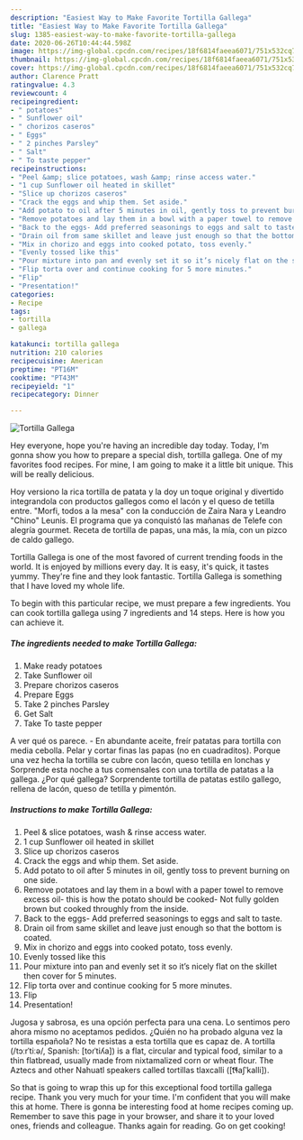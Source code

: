 ```yaml
---
description: "Easiest Way to Make Favorite Tortilla Gallega"
title: "Easiest Way to Make Favorite Tortilla Gallega"
slug: 1385-easiest-way-to-make-favorite-tortilla-gallega
date: 2020-06-26T10:44:44.598Z
image: https://img-global.cpcdn.com/recipes/18f6814faeea6071/751x532cq70/tortilla-gallega-recipe-main-photo.jpg
thumbnail: https://img-global.cpcdn.com/recipes/18f6814faeea6071/751x532cq70/tortilla-gallega-recipe-main-photo.jpg
cover: https://img-global.cpcdn.com/recipes/18f6814faeea6071/751x532cq70/tortilla-gallega-recipe-main-photo.jpg
author: Clarence Pratt
ratingvalue: 4.3
reviewcount: 4
recipeingredient:
- " potatoes"
- " Sunflower oil"
- " chorizos caseros"
- " Eggs"
- " 2 pinches Parsley"
- " Salt"
- " To taste pepper"
recipeinstructions:
- "Peel &amp; slice potatoes, wash &amp; rinse access water."
- "1 cup Sunflower oil heated in skillet"
- "Slice up chorizos caseros"
- "Crack the eggs and whip them. Set aside."
- "Add potato to oil after 5 minutes in oil, gently toss to prevent burning on one side."
- "Remove potatoes and lay them in a bowl with a paper towel to remove excess oil- this is how the potato should be cooked- Not fully golden brown but cooked throughly from the inside."
- "Back to the eggs- Add preferred seasonings to eggs and salt to taste."
- "Drain oil from same skillet and leave just enough so that the bottom is coated."
- "Mix in chorizo and eggs into cooked potato, toss evenly."
- "Evenly tossed like this"
- "Pour mixture into pan and evenly set it so it’s nicely flat on the skillet then cover for 5 minutes."
- "Flip torta over and continue cooking for 5 more minutes."
- "Flip"
- "Presentation!"
categories:
- Recipe
tags:
- tortilla
- gallega

katakunci: tortilla gallega 
nutrition: 210 calories
recipecuisine: American
preptime: "PT16M"
cooktime: "PT43M"
recipeyield: "1"
recipecategory: Dinner

---
```



![Tortilla Gallega](https://img-global.cpcdn.com/recipes/18f6814faeea6071/751x532cq70/tortilla-gallega-recipe-main-photo.jpg)

Hey everyone, hope you're having an incredible day today. Today, I'm gonna show you how to prepare a special dish, tortilla gallega. One of my favorites food recipes. For mine, I am going to make it a little bit unique. This will be really delicious.

Hoy versiono la rica tortilla de patata y la doy un toque original y divertido integrandola con productos gallegos como el lacón y el queso de tetilla entre. &#34;Morfi, todos a la mesa&#34; con la conducción de Zaira Nara y Leandro &#34;Chino&#34; Leunis. El programa que ya conquistó las mañanas de Telefe con alegría gourmet. Receta de tortilla de papas, una más, la mía, con un pizco de caldo gallego.

Tortilla Gallega is one of the most favored of current trending foods in the world. It is enjoyed by millions every day. It is easy, it's quick, it tastes yummy. They're fine and they look fantastic. Tortilla Gallega is something that I have loved my whole life.


To begin with this particular recipe, we must prepare a few ingredients. You can cook tortilla gallega using 7 ingredients and 14 steps. Here is how you can achieve it.

<!--inarticleads1-->

##### The ingredients needed to make Tortilla Gallega:

1. Make ready  potatoes
1. Take  Sunflower oil
1. Prepare  chorizos caseros
1. Prepare  Eggs
1. Take  2 pinches Parsley
1. Get  Salt
1. Take  To taste pepper


A ver qué os parece. - En abundante aceite, freír patatas para tortilla con media cebolla. Pelar y cortar finas las papas (no en cuadraditos). Porque una vez hecha la tortilla se cubre con lacón, queso tetilla en lonchas y Sorprende esta noche a tus comensales con una tortilla de patatas a la gallega. ¿Por qué gallega? Sorprendente tortilla de patatas estilo gallego, rellena de lacón, queso de tetilla y pimentón. 

<!--inarticleads2-->

##### Instructions to make Tortilla Gallega:

1. Peel &amp; slice potatoes, wash &amp; rinse access water.
1. 1 cup Sunflower oil heated in skillet
1. Slice up chorizos caseros
1. Crack the eggs and whip them. Set aside.
1. Add potato to oil after 5 minutes in oil, gently toss to prevent burning on one side.
1. Remove potatoes and lay them in a bowl with a paper towel to remove excess oil- this is how the potato should be cooked- Not fully golden brown but cooked throughly from the inside.
1. Back to the eggs- Add preferred seasonings to eggs and salt to taste.
1. Drain oil from same skillet and leave just enough so that the bottom is coated.
1. Mix in chorizo and eggs into cooked potato, toss evenly.
1. Evenly tossed like this
1. Pour mixture into pan and evenly set it so it’s nicely flat on the skillet then cover for 5 minutes.
1. Flip torta over and continue cooking for 5 more minutes.
1. Flip
1. Presentation!


Jugosa y sabrosa, es una opción perfecta para una cena. Lo sentimos pero ahora mismo no aceptamos pedidos. ¿Quién no ha probado alguna vez la tortilla española? No te resistas a esta tortilla que es capaz de. A tortilla (/tɔːrˈtiːə/, Spanish: [toɾˈtiʎa]) is a flat, circular and typical food, similar to a thin flatbread, usually made from nixtamalized corn or wheat flour. The Aztecs and other Nahuatl speakers called tortillas tlaxcalli ([t͡ɬaʃˈkalli]). 

So that is going to wrap this up for this exceptional food tortilla gallega recipe. Thank you very much for your time. I'm confident that you will make this at home. There is gonna be interesting food at home recipes coming up. Remember to save this page in your browser, and share it to your loved ones, friends and colleague. Thanks again for reading. Go on get cooking!
